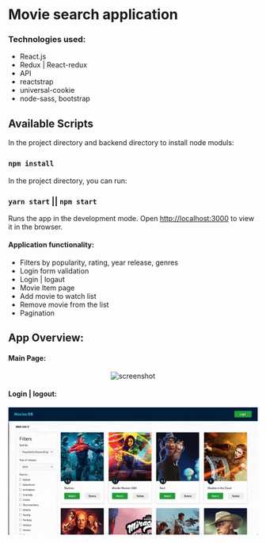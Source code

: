 # Movie search application

### Technologies used:
* React.js
* Redux | React-redux
* API 
* reactstrap
* universal-cookie
* node-sass, bootstrap

## Available Scripts

In the project directory and backend directory to install node moduls:
### `npm install`

In the project directory, you can run:
### `yarn start` || `npm start`

Runs the app in the development mode.
Open [http://localhost:3000](http://localhost:3000) to view it in the browser.


#### Application functionality:
  - Filters by popularity, rating, year release, genres
  - Login form validation
  - Login | logaut
  - Movie Item page 
  - Add movie to watch list
  - Remove movie from the list
  - Pagination
  
## App Overview:

#### Main Page:
<div align="center">
  <img src="https://github.com/NataLinaIT/movie_app_react_redux_api/blob/master/assets/movie_main_speed.gif?raw=true" alt="screenshot" >
</div>

#### Login | logout:
<div align="center">
  <img src="https://github.com/NataLinaIT/movie_app_react_redux_api/blob/master/assets/movie_login_speed.gif?raw=true" alt="screenshot" >
</div>
